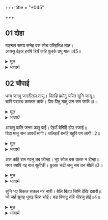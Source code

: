 +++
title = "+045"

+++


## 01 दोहा
मङ्गल समय सनेह बस सोच परिहरिअ तात।  
आयसु देइअ हरषि हियँ कहि पुलके प्रभु गात॥45॥  

<details><summary>मूल</summary>

मङ्गल समय सनेह बस सोच परिहरिअ तात।  
आयसु देइअ हरषि हियँ कहि पुलके प्रभु गात॥45॥  
</details>

<details><summary>भावार्थ</summary>

हे पिताजी! इस मङ्गल के समय स्नेहवश होकर सोच करना छोड दीजिए और हृदय में प्रसन्न होकर मुझे आज्ञा दीजिए। यह कहते हुए प्रभु श्री रामचन्द्रजी सर्वाङ्ग पुलकित हो गए॥45॥  
</details>





## 02 चौपाई
धन्य जनमु जगतीतल तासू। पितहि प्रमोदु चरित सुनि जासू॥  
चारि पदारथ करतल ताकें। प्रिय पितु मातु प्रान सम जाकें॥1॥  

<details><summary>मूल</summary>

धन्य जनमु जगतीतल तासू। पितहि प्रमोदु चरित सुनि जासू॥  
चारि पदारथ करतल ताकें। प्रिय पितु मातु प्रान सम जाकें॥1॥  
</details>

<details><summary>भावार्थ</summary>

(उन्होन्ने फिर कहा-) इस पृथ्वीतल पर उसका जन्म धन्य है, जिसके चरित्र सुनकर पिता को परम आनन्द हो, जिसको माता-पिता प्राणों के समान प्रिय हैं, चारों पदार्थ (अर्थ, धर्म, काम, मोक्ष) उसके करतलगत (मुट्ठी में) रहते हैं॥1॥  
</details>

आयसु पालि जनम फलु पाई। ऐहउँ बेगिहिं होउ रजाई॥  
बिदा मातु सन आवउँ मागी। चलिहउँ बनहि बहुरि पग लागी॥2॥  

<details><summary>मूल</summary>

आयसु पालि जनम फलु पाई। ऐहउँ बेगिहिं होउ रजाई॥  
बिदा मातु सन आवउँ मागी। चलिहउँ बनहि बहुरि पग लागी॥2॥  
</details>

<details><summary>भावार्थ</summary>

आपकी आज्ञा पालन करके और जन्म का फल पाकर मैं जल्दी ही लौट आऊँगा, अतः कृपया आज्ञा दीजिए। माता से विदा माँग आता हूँ। फिर आपके पैर लगकर (प्रणाम करके) वन को चलूँगा॥2॥  
</details>

अस कहि राम गवनु तब कीन्हा। भूप सोक बस उतरु न दीन्हा॥  
नगर ब्यापि गइ बात सुतीछी। छुअत चढी जनु सब तन बीछी॥3॥  

<details><summary>मूल</summary>

अस कहि राम गवनु तब कीन्हा। भूप सोक बस उतरु न दीन्हा॥  
नगर ब्यापि गइ बात सुतीछी। छुअत चढी जनु सब तन बीछी॥3॥  
</details>

<details><summary>भावार्थ</summary>

ऐसा कहकर तब श्री रामचन्द्रजी वहाँ से चल दिए। राजा ने शोकवश कोई उत्तर नहीं दिया। वह बहुत ही तीखी (अप्रिय) बात नगर भर में इतनी जल्दी फैल गई, मानो डङ्क मारते ही बिच्छू का विष सारे शरीर में चढ गया हो॥3॥  
</details>

सुनि भए बिकल सकल नर नारी। बेलि बिटप जिमि देखि दवारी॥  
जो जहँ सुनइ धुनइ सिरु सोई। बड बिषादु नहिं धीरजु होई॥4॥  

<details><summary>मूल</summary>

सुनि भए बिकल सकल नर नारी। बेलि बिटप जिमि देखि दवारी॥  
जो जहँ सुनइ धुनइ सिरु सोई। बड बिषादु नहिं धीरजु होई॥4॥  
</details>

<details><summary>भावार्थ</summary>

इस बात को सुनकर सब स्त्री-पुरुष ऐसे व्याकुल हो गए जैसे दावानल (वन में आग लगी) देखकर बेल और वृक्ष मुरझा जाते हैं। जो जहाँ सुनता है, वह वहीं सिर धुनने (पीटने) लगता है! बडा विषाद है, किसी को धीरज नहीं बँधता॥4॥  
</details>

